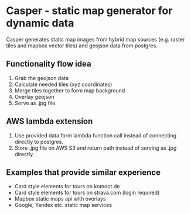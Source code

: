 # Casper - static map generator for dynamic data

Casper generates static map images from hybrid map sources (e.g. raster tiles and mapbox vector tiles) and geojson data from postgres.

## Functionality flow idea

1. Grab the geojson data
2. Calculate needed tiles (xyz coordinates)
3. Merge tiles together to form map background
4. Overlay geojson
5. Serve as .jpg file

## AWS lambda extension

1. Use provided data form lambda function call instead of connecting directly to postgres.
5. Store .jpg file on AWS S3 and return path instead of serving as .jpg directly.

## Examples that provide similar experience

* Card style elements for tours on komoot.de
* Card style elements for tours on strava.com (login required)
* Mapbox static maps api with overlays 
* Google, Yandex etc. static map services
